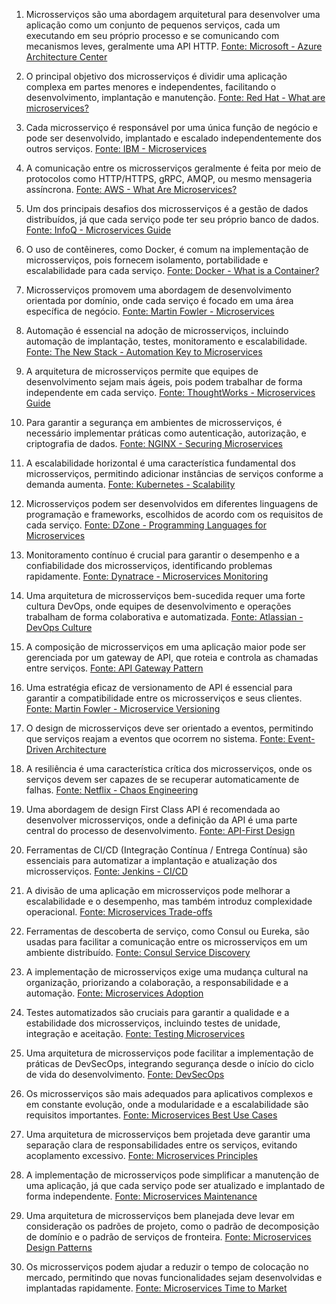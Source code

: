 1. Microsserviços são uma abordagem arquitetural para desenvolver uma aplicação como um conjunto de pequenos serviços, cada um executando em seu próprio processo e se comunicando com mecanismos leves, geralmente uma API HTTP.
   [Fonte: Microsoft - Azure Architecture Center](https://docs.microsoft.com/pt-br/azure/architecture/guide/architecture-styles/microservices)

2. O principal objetivo dos microsserviços é dividir uma aplicação complexa em partes menores e independentes, facilitando o desenvolvimento, implantação e manutenção.
   [Fonte: Red Hat - What are microservices?](https://www.redhat.com/en/topics/microservices/what-are-microservices)

3. Cada microsserviço é responsável por uma única função de negócio e pode ser desenvolvido, implantado e escalado independentemente dos outros serviços.
   [Fonte: IBM - Microservices](https://www.ibm.com/cloud/learn/microservices)

4. A comunicação entre os microsserviços geralmente é feita por meio de protocolos como HTTP/HTTPS, gRPC, AMQP, ou mesmo mensageria assíncrona.
   [Fonte: AWS - What Are Microservices?](https://aws.amazon.com/microservices/)

5. Um dos principais desafios dos microsserviços é a gestão de dados distribuídos, já que cada serviço pode ter seu próprio banco de dados.
   [Fonte: InfoQ - Microservices Guide](https://www.infoq.com/microservices/)

6. O uso de contêineres, como Docker, é comum na implementação de microsserviços, pois fornecem isolamento, portabilidade e escalabilidade para cada serviço.
   [Fonte: Docker - What is a Container?](https://www.docker.com/resources/what-container)

7. Microsserviços promovem uma abordagem de desenvolvimento orientada por domínio, onde cada serviço é focado em uma área específica de negócio.
   [Fonte: Martin Fowler - Microservices](https://martinfowler.com/articles/microservices.html)

8. Automação é essencial na adoção de microsserviços, incluindo automação de implantação, testes, monitoramento e escalabilidade.
   [Fonte: The New Stack - Automation Key to Microservices](https://thenewstack.io/automation-key-to-microservices-roi/)

9. A arquitetura de microsserviços permite que equipes de desenvolvimento sejam mais ágeis, pois podem trabalhar de forma independente em cada serviço.
   [Fonte: ThoughtWorks - Microservices Guide](https://www.thoughtworks.com/insights/blog/microservices-evolving-architectures)

10. Para garantir a segurança em ambientes de microsserviços, é necessário implementar práticas como autenticação, autorização, e criptografia de dados.
    [Fonte: NGINX - Securing Microservices](https://www.nginx.com/solutions/microservices-security/)

11. A escalabilidade horizontal é uma característica fundamental dos microsserviços, permitindo adicionar instâncias de serviços conforme a demanda aumenta.
    [Fonte: Kubernetes - Scalability](https://kubernetes.io/docs/concepts/cluster-administration/scaling/#horizontal-pod-autoscaler)

12. Microsserviços podem ser desenvolvidos em diferentes linguagens de programação e frameworks, escolhidos de acordo com os requisitos de cada serviço.
    [Fonte: DZone - Programming Languages for Microservices](https://dzone.com/articles/10-languages-for-microservices)

13. Monitoramento contínuo é crucial para garantir o desempenho e a confiabilidade dos microsserviços, identificando problemas rapidamente.
    [Fonte: Dynatrace - Microservices Monitoring](https://www.dynatrace.com/platform/microservices-monitoring/)

14. Uma arquitetura de microsserviços bem-sucedida requer uma forte cultura DevOps, onde equipes de desenvolvimento e operações trabalham de forma colaborativa e automatizada.
    [Fonte: Atlassian - DevOps Culture](https://www.atlassian.com/devops)

15. A composição de microsserviços em uma aplicação maior pode ser gerenciada por um gateway de API, que roteia e controla as chamadas entre serviços.
    [Fonte: API Gateway Pattern](https://microservices.io/patterns/apigateway.html)

16. Uma estratégia eficaz de versionamento de API é essencial para garantir a compatibilidade entre os microsserviços e seus clientes.
    [Fonte: Martin Fowler - Microservice Versioning](https://martinfowler.com/articles/enterpriseREST.html#versioning)

17. O design de microsserviços deve ser orientado a eventos, permitindo que serviços reajam a eventos que ocorrem no sistema.
    [Fonte: Event-Driven Architecture](https://microservices.io/patterns/data/event-driven-architecture.html)

18. A resiliência é uma característica crítica dos microsserviços, onde os serviços devem ser capazes de se recuperar automaticamente de falhas.
    [Fonte: Netflix - Chaos Engineering](https://netflixtechblog.com/tagged/chaos-engineering)

19. Uma abordagem de design First Class API é recomendada ao desenvolver microsserviços, onde a definição da API é uma parte central do processo de desenvolvimento.
    [Fonte: API-First Design](https://swagger.io/resources/articles/adopting-an-api-first-approach/)

20. Ferramentas de CI/CD (Integração Contínua / Entrega Contínua) são essenciais para automatizar a implantação e atualização dos microsserviços.
    [Fonte: Jenkins - CI/CD](https://www.jenkins.io/solutions/continuous-integration/)

21. A divisão de uma aplicação em microsserviços pode melhorar a escalabilidade e o desempenho, mas também introduz complexidade operacional.
    [Fonte: Microservices Trade-offs](https://microservices.io/patterns/monolithic-to-microservices.html)

22. Ferramentas de descoberta de serviço, como Consul ou Eureka, são usadas para facilitar a comunicação entre os microsserviços em um ambiente distribuído.
    [Fonte: Consul Service Discovery](https://learn.hashicorp.com/tutorials/consul/service-discovery)

23. A implementação de microsserviços exige uma mudança cultural na organização, priorizando a colaboração, a responsabilidade e a automação.
    [Fonte: Microservices Adoption](https://medium.com/hashmapinc/adopting-microservices-66a39d1cd0cb)

24. Testes automatizados são cruciais para garantir a qualidade e a estabilidade dos microsserviços, incluindo testes de unidade, integração e aceitação.
    [Fonte: Testing Microservices](https://martinfowler.com/articles/microservice-testing/)

25. Uma arquitetura de microsserviços pode facilitar a implementação de práticas de DevSecOps, integrando segurança desde o início do ciclo de vida do desenvolvimento.
    [Fonte: DevSecOps](https://www.redhat.com/pt/topics/devops/what-is-devsecops)

26. Os microsserviços são mais adequados para aplicativos complexos e em constante evolução, onde a modularidade e a escalabilidade são requisitos importantes.
    [Fonte: Microservices Best Use Cases](https://microservices.io/patterns/use-case/use-case-microservices.html)

27. Uma arquitetura de microsserviços bem projetada deve garantir uma separação clara de responsabilidades entre os serviços, evitando acoplamento excessivo.
    [Fonte: Microservices Principles](https://microservices.io/patterns/microservices.html)

28. A implementação de microsserviços pode simplificar a manutenção de uma aplicação, já que cada serviço pode ser atualizado e implantado de forma independente.
    [Fonte: Microservices Maintenance](https://medium.com/hashmapinc/how-to-achieve-microservices-continous-delivery-maintenance-efficiency-e112bedbd27f)

29. Uma arquitetura de microsserviços bem planejada deve levar em consideração os padrões de projeto, como o padrão de decomposição de domínio e o padrão de serviços de fronteira.
    [Fonte: Microservices Design Patterns](https://microservices.io/patterns/microservices.html)

30. Os microsserviços podem ajudar a reduzir o tempo de colocação no mercado, permitindo que novas funcionalidades sejam desenvolvidas e implantadas rapidamente.
    [Fonte: Microservices Time to Market](https://www.parkar.consulting/microservices-speed-up-time-to-market/)
